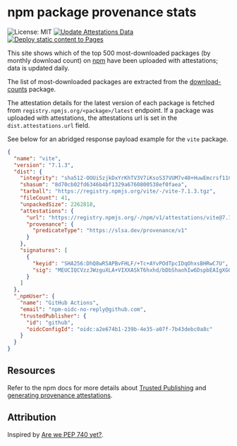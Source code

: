 # npm package provenance stats

![License: MIT](https://img.shields.io/badge/License-MIT-lightgrey.svg)
[![Update Attestations Data](https://github.com/j4ckofalltrades/npm-package-provenance-stats/actions/workflows/update-attestations.yml/badge.svg)](https://github.com/j4ckofalltrades/npm-package-provenance-stats/actions/workflows/update-attestations.yml)
[![Deploy static content to Pages](https://github.com/j4ckofalltrades/npm-package-provenance-stats/actions/workflows/deploy.yml/badge.svg)](https://github.com/j4ckofalltrades/npm-package-provenance-stats/actions/workflows/deploy.yml)

This site shows which of the top 500 most-downloaded packages (by monthly download count) on [npm](https://npmjs.com) have been uploaded with attestations; data is updated daily.

The list of most-downloaded packages are extracted from the [download-counts](https://npmjs.com/package/download-counts) package.

The attestation details for the latest version of each package is fetched from `registry.npmjs.org/<package>/latest` endpoint.
If a package was uploaded with attestations, the attestations url is set in the `dist.attestations.url` field.

See below for an abridged response payload example for the `vite` package.

```json
{
  "name": "vite",
  "version": "7.1.3",
  "dist": {
    "integrity": "sha512-OOUi5zjkDxYrKhTV3V7iKsoS37VUM7v40+HuwEmcrsf11Cdx9y3DIr2Px6liIcZFwt3XSRpQvFpL3WVy7ApkGw==",
    "shasum": "8d70cb02fd6346b4bf1329a6760800538ef0faea",
    "tarball": "https://registry.npmjs.org/vite/-/vite-7.1.3.tgz",
    "fileCount": 41,
    "unpackedSize": 2262818,
    "attestations": {
      "url": "https://registry.npmjs.org/-/npm/v1/attestations/vite@7.1.3",
      "provenance": {
        "predicateType": "https://slsa.dev/provenance/v1"
      }
    },
    "signatures": [
      {
        "keyid": "SHA256:DhQ8wR5APBvFHLF/+Tc+AYvPOdTpcIDqOhxsBHRwC7U",
        "sig": "MEUCIQCVzzJWzguXLA+VIXXASkT6hxhd/bDbShaohIw6DspbEAIgXGO7iDWCSkHERJ2CqHTa6BVqearJrZumOzAk63rO9Zo="
      }
    ]
  },
  "_npmUser": {
    "name": "GitHub Actions",
    "email": "npm-oidc-no-reply@github.com",
    "trustedPublisher": {
      "id": "github",
      "oidcConfigId": "oidc:a2e674b1-239b-4e35-a07f-7b43debc0a8c"
    }
  }
}
```

## Resources

Refer to the npm docs for more details about [Trusted Publishing](https://docs.npmjs.com/trusted-publishers) and [generating provenance attestations](https://docs.npmjs.com/generating-provenance-statements).

## Attribution

Inspired by [Are we PEP 740 yet?](https://trailofbits.github.io/are-we-pep740-yet/).
